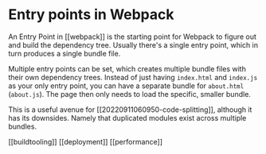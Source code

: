 # Entry points in Webpack

An Entry Point in [[webpack]] is the starting point for Webpack to figure out and build the dependency tree. Usually there's a single entry point, which in turn produces a single bundle file.

Multiple entry points can be set, which creates multiple bundle files with their own dependency trees. Instead of just having `index.html` and `index.js` as your only entry point, you can have a separate bundle for `about.html` (`about.js`). The page then only needs to load the specific, smaller bundle.

This is a useful avenue for [[20220911060950-code-splitting]], although it has its downsides. Namely that duplicated modules exist across multiple bundles.

[[buildtooling]]
[[deployment]]
[[performance]]